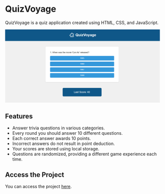 # QuizVoyage

QuizVoyage is a quiz application created using HTML, CSS, and JavaScript.

![QuizVoyage Screenshot](screenshot.png)

## Features

- Answer trivia questions in various categories.
- Every round you should answer 10 different questions.
- Each correct answer awards 10 points.
- Incorrect answers do not result in point deduction.
- Your scores are stored using local storage.
- Questions are randomized, providing a different game experience each time.

## Access the Project

You can access the project [here](https://quiz-voyage.netlify.app/).


